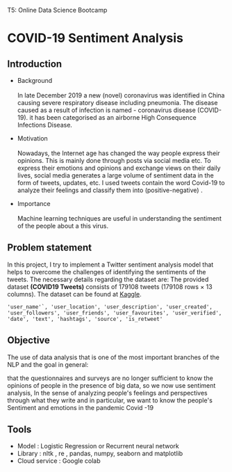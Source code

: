 
 T5: Online Data Science Bootcamp 

# COVID-19 Sentiment Analysis


## Introduction 

 - Background  <br />  
In late December 2019 a new (novel) coronavirus was identified in China causing severe respiratory disease including pneumonia. The disease caused as a result of infection is named - coronavirus disease (COVID-19). it has been categorised as an airborne High Consequence Infections Disease.
 
- Motivation <br />  
Nowadays, the Internet age has changed the way people express their opinions. This is mainly done through posts via social media etc. To express their emotions and opinions and exchange views on their daily lives, social media generates a large volume of sentiment data in the form of tweets, updates, etc. I used tweets contain the word Covid-19 to analyze their feelings and classify them into (positive-negative) .

- Importance <br />  
 Machine learning techniques are useful in understanding the sentiment of the people about a this virus.

## Problem statement

In this project, I try to implement a Twitter sentiment analysis model that helps to overcome the challenges of identifying the sentiments of the tweets. The necessary details regarding the dataset are:
The provided dataset **(COVID19 Tweets)** consists of 179108 tweets (179108 rows × 13 columns). The dataset can be found at [Kaggle](https://www.kaggle.com/gpreda/covid19-tweets). <br /> 

<!-- - Location: it refers location  <br /> 
- Tweet At: It refers to the name of the user that tweeted <br /> 
- Original Tweet: It refers to the text of the tweet  <br /> 
- Label:  the polarity of the tweet (positive or negative) <br /> 
 -->
```'user_name'`, 'user_location', 'user_description', 'user_created',
       'user_followers', 'user_friends', 'user_favourites', 'user_verified',
       'date', 'text', 'hashtags', 'source', 'is_retweet' ```
 
            
## Objective 
The use of data analysis that is one of the most important branches of the NLP and the goal in general:

that the questionnaires and surveys are no longer sufficient to know the opinions of people in the presence of big data, so we now use sentiment analysis, In the sense of analyzing people's feelings and perspectives through what they write and in particular, we want to know the people's Sentiment and emotions in the pandemic Covid -19

## Tools


- Model : Logistic Regression or Recurrent neural network  <br /> 
- Library : nltk  , re , pandas, numpy, seaborn and matplotlib  <br /> 
- Cloud service : Google colab


